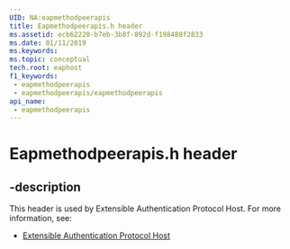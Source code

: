 ```yaml
---
UID: NA:eapmethodpeerapis
title: Eapmethodpeerapis.h header
ms.assetid: ecb62220-b7eb-3b8f-892d-f198488f2833
ms.date: 01/11/2019
ms.keywords: 
ms.topic: conceptual
tech.root: eaphost
f1_keywords:
 - eapmethodpeerapis
 - eapmethodpeerapis/eapmethodpeerapis
api_name:
 - eapmethodpeerapis
---
```


# Eapmethodpeerapis.h header


## -description

This header is used by Extensible Authentication Protocol Host. For more information, see:

- [Extensible Authentication Protocol Host](../_eaphost/index.md)

